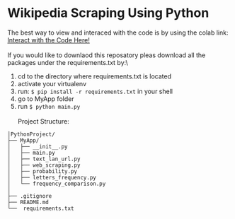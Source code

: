 # Wikipedia Scraping Using Python

The best way to view and interaced with the code is by using the colab link:\
[Interact with the Code Here!](https://colab.research.google.com/drive/17_L7P27JVbBBDo6nK1D9abYV4DfvNFsh?usp=sharing) \
\
If you would like to downlaod this reposatory pleas download all the packages under the requirements.txt by:\
1. cd to the directory where requirements.txt is located
2. activate your virtualenv
3. run: `$ pip install -r requirements.txt` in your shell
4. go to MyApp folder
5. run `$ python main.py`
\
\
Project Structure: 
```
│PythonProject/
├── MyApp/
│   ├── __init__.py
│   ├── main.py
│   ├── text_lan_url.py 
│   ├── web_scraping.py 
│   ├── probability.py
│   ├── letters_frequency.py
│   └── frequency_comparison.py
│
├── .gitignore
├── README.md
└──  requirements.txt
```
